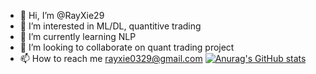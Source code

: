 - 👋 Hi, I’m @RayXie29
- 👀 I’m interested in ML/DL, quantitive trading
- 🌱 I’m currently learning NLP
- 💞️ I’m looking to collaborate on quant trading project
- 📫 How to reach me rayxie0329@gmail.com
[![Anurag's GitHub stats](https://github-readme-stats.vercel.app/api?username=RayXie29)](https://github.com/anuraghazra/github-readme-stats)
<!---
RayXie29/RayXie29 is a ✨ special ✨ repository because its `README.md` (this file) appears on your GitHub profile.
You can click the Preview link to take a look at your changes.
--->
